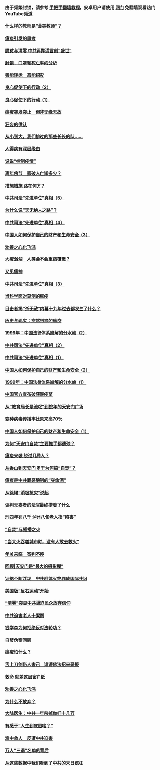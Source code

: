 #### 由于频繁封锁，请参考 [手把手翻墙教程](https://github.com/gfw-breaker/guides/wiki/)，安卓用户请使用 [网门](https://github.com/gfw-breaker/nogfw/blob/master/dl.md?t=03080000) 免翻墙观看热门YouTube频道 

#### [什么样的教师是“最美教师”？](../pages/19/421755.md?t=03080000) 

#### [瘟疫引发的思考](../pages/19/421594.md?t=03080000) 

#### [脱贫与清零 中共再靠谎言创“盛世”](../pages/19/421590.md?t=03080000) 

#### [封锁、口罩和死亡率的分析](../pages/19/421495.md?t=03080000) 

#### [善能转运　恶能招灾](../pages/19/421334.md?t=03080000) 

#### [良心促使下的行动（2）](../pages/19/421361.md?t=03080000) 

#### [良心促使下的行动（1）](../pages/19/421302.md?t=03080000) 

#### [瘟疫突发突止　但非无缘无故](../pages/19/421281.md?t=03080000) 

#### [狂妄的供认](../pages/19/421199.md?t=03080000) 

#### [从小到大，我们排过的那些长长的队……](../pages/19/421243.md?t=03080000) 

#### [人得病有深层缘由](../pages/19/420864.md?t=03080000) 

#### [说说“控制疫情”](../pages/19/420831.md?t=03080000) 

#### [离年傍节　家破人亡知多少？](../pages/19/420563.md?t=03080000) 

#### [措施错施  路在何方？](../pages/19/420076.md?t=03080000) 

#### [中共司法“先进单位”真相（5）](../pages/19/419453.md?t=03080000) 

#### [为什么说“天无绝人之路”？](../pages/19/419618.md?t=03080000) 

#### [中共司法“先进单位”真相（4）](../pages/19/419452.md?t=03080000) 

#### [中国人如何保护自己的财产和生命安全（3）](../pages/19/419405.md?t=03080000) 

#### [劝善之心化飞鸿](../pages/19/418758.md?t=03080000) 

#### [大疫汹汹　人类会不会重蹈覆辙？](../pages/19/419691.md?t=03080000) 

#### [又见瘟神](../pages/19/419225.md?t=03080000) 

#### [中共司法“先进单位”真相（3）](../pages/19/419451.md?t=03080000) 

#### [当科学面对莫测的瘟疫](../pages/19/419625.md?t=03080000) 

#### [目击者揭“杀无赦”内幕十九年过去都发生了什么？](../pages/19/419617.md?t=03080000) 

#### [历史与现实：突然到来的瘟疫](../pages/19/419619.md?t=03080000) 

#### [1999年：中国法律体系崩解的分水岭（2）](../pages/19/419455.md?t=03080000) 

#### [中共司法“先进单位”真相（2）](../pages/19/419450.md?t=03080000) 

#### [中共司法“先进单位”真相（1）](../pages/19/419449.md?t=03080000) 

#### [中国人如何保护自己的财产和生命安全（2）](../pages/19/419404.md?t=03080000) 

#### [1999年：中国法律体系崩解的分水岭（1）](../pages/19/419454.md?t=03080000) 

#### [中国官方宣布破获假疫苗](../pages/19/419504.md?t=03080000) 

#### [从“教育局长是流氓”到蛇年的天安门广场](../pages/19/419470.md?t=03080000) 

#### [变种病毒传播率比原来高70％](../pages/19/419456.md?t=03080000) 

#### [中国人如何保护自己的财产和生命安全（1）](../pages/19/419403.md?t=03080000) 

#### [为何“天安门自焚”主要推手都遭殃？](../pages/19/419348.md?t=03080000) 

#### [瘟疫来袭 绕过几种人？](../pages/19/419349.md?t=03080000) 

#### [从香山到天安门 罗干为何搞“自焚”？](../pages/19/419270.md?t=03080000) 

#### [瘟疫是中共罪恶酿制的“夺命酒”](../pages/19/419223.md?t=03080000) 

#### [从徐栩“消极抗灾”说起](../pages/19/419224.md?t=03080000) 

#### [诬判无辜者的法官最终捞着了什么](../pages/19/419268.md?t=03080000) 

#### [刑四年罚八千 泸州八旬老人指“陷害”](../pages/19/419232.md?t=03080000) 

#### [“自焚”与插播之火](../pages/19/419226.md?t=03080000) 

#### [“当大火吞噬城市时，没有人敢去救火”](../pages/19/419077.md?t=03080000) 

#### [年关来临　冤判不停](../pages/19/419093.md?t=03080000) 

#### [回顾|天安门是“最大的摄影棚”](../pages/19/380866.md?t=03080000) 

#### [证据不断浮现　中共群体灭绝罪成国际共识](../pages/19/419031.md?t=03080000) 

#### [美国版“反右运动”开始](../pages/19/419030.md?t=03080000) 

#### [“清零”突显中共逼迫民众放弃信仰](../pages/19/418995.md?t=03080000) 

#### [中共迫害老人十案例](../pages/19/418831.md?t=03080000) 

#### [钱学森为何拒绝反对法轮功？](../pages/19/418905.md?t=03080000) 

#### [自焚伪案回顾](../pages/19/418799.md?t=03080000) 

#### [瘟疫怕什么？](../pages/19/418800.md?t=03080000) 

#### [舌上刀剑伤人害己　诽谤佛法招来恶报](../pages/19/418731.md?t=03080000) 

#### [救命 就差这层窗户纸](../pages/19/418706.md?t=03080000) 

#### [劝善之心化飞鸿](../pages/19/416766.md?t=03080000) 

#### [为什么不放弃？](../pages/19/418691.md?t=03080000) 

#### [大陆医生：中共一年杀掉你们十几万](../pages/19/418670.md?t=03080000) 

#### [有感于“人生到底图啥？”](../pages/19/418624.md?t=03080000) 

#### [难中救人　反遭中共迫害](../pages/19/418414.md?t=03080000) 

#### [万人“三退”名单的背后](../pages/19/418505.md?t=03080000) 

#### [从这些数据中我们看到了中共的末日疯狂](../pages/19/418420.md?t=03080000) 

